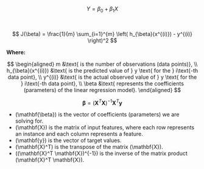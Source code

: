 <!--
 Copyright (c) 2024 David Such
 
 This software is released under the MIT License.
 https://opensource.org/licenses/MIT
-->

<!-- Linear Regression hypothesis -->
$$
Y = \beta_0 + \beta_1 X
$$

<br>

<!-- Mean Squared Error (MSE) Cost Function in Linear Regression -->
$$
J(\beta) = \frac{1}{m} \sum_{i=1}^{m} \left( h_{\beta}(x^{(i)}) - y^{(i)} \right)^2 
$$

**Where:**

$$
\begin{aligned}
m &\text{ is the number of observations (data points)}, \\
h_{\beta}(x^{(i)}) &\text{ is the predicted value of } y \text{ for the } i\text{-th data point}, \\
y^{(i)} &\text{ is the actual observed value of } y \text{ for the } i\text{-th data point}, \\
\beta &\text{ represents the coefficients (parameters) of the linear regression model}.
\end{aligned}
$$

<!-- Normal Equation used to train Linear Regression -->

$$
\mathbf{\beta} = (\mathbf{X}^T \mathbf{X})^{-1} \mathbf{X}^T \mathbf{y}
$$

- \(\mathbf{\beta}\) is the vector of coefficients (parameters) we are solving for.
- \(\mathbf{X}\) is the matrix of input features, where each row represents an instance and each column represents a feature.
- \(\mathbf{y}\) is the vector of target values.
- \(\mathbf{X}^T\) is the transpose of the matrix \(\mathbf{X}\).
- \((\mathbf{X}^T \mathbf{X})^{-1}\) is the inverse of the matrix product \(\mathbf{X}^T \mathbf{X}\).
